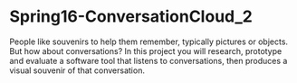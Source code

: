 # Spring16-ConversationCloud_2
People like souvenirs to help them remember, typically pictures or objects. But how about conversations? In this project you will research, prototype and evaluate a software tool that listens to conversations, then produces a visual souvenir of that conversation.
